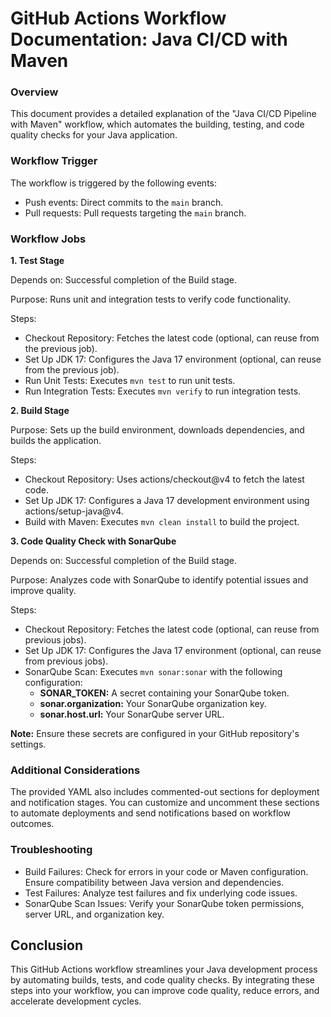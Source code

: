 # GitHub Actions Workflow Documentation: Java CI/CD with Maven

### Overview

This document provides a detailed explanation of the "Java CI/CD Pipeline with Maven" workflow, which automates the building, testing, and code quality checks for your Java application.

### Workflow Trigger

The workflow is triggered by the following events:

* Push events: Direct commits to the `main` branch.
* Pull requests: Pull requests targeting the `main` branch.


### Workflow Jobs

**1. Test Stage**

Depends on: Successful completion of the Build stage.

Purpose: Runs unit and integration tests to verify code functionality.

Steps:
* Checkout Repository: Fetches the latest code (optional, can reuse from the previous job).
* Set Up JDK 17: Configures the Java 17 environment (optional, can reuse from the previous job).
* Run Unit Tests: Executes `mvn test` to run unit tests.
* Run Integration Tests: Executes `mvn verify` to run integration tests.


**2. Build Stage**

Purpose: Sets up the build environment, downloads dependencies, and builds the application.

Steps:
* Checkout Repository: Uses actions/checkout@v4 to fetch the latest code.
* Set Up JDK 17: Configures a Java 17 development environment using actions/setup-java@v4.
* Build with Maven: Executes `mvn clean install` to build the project.




**3. Code Quality Check with SonarQube**

Depends on: Successful completion of the Build stage.

Purpose: Analyzes code with SonarQube to identify potential issues and improve quality.

Steps:
* Checkout Repository: Fetches the latest code (optional, can reuse from previous jobs).
* Set Up JDK 17: Configures the Java 17 environment (optional, can reuse from previous jobs).
* SonarQube Scan: Executes `mvn sonar:sonar` with the following configuration:
    * **SONAR_TOKEN:** A secret containing your SonarQube token.
    * **sonar.organization:** Your SonarQube organization key.
    * **sonar.host.url:** Your SonarQube server URL.

**Note:** Ensure these secrets are configured in your GitHub repository's settings.

### Additional Considerations

The provided YAML also includes commented-out sections for deployment and notification stages. You can customize and uncomment these sections to automate deployments and send notifications based on workflow outcomes.

### Troubleshooting

* Build Failures: Check for errors in your code or Maven configuration. Ensure compatibility between Java version and dependencies.
* Test Failures: Analyze test failures and fix underlying code issues.
* SonarQube Scan Issues: Verify your SonarQube token permissions, server URL, and organization key.

## Conclusion

This GitHub Actions workflow streamlines your Java development process by automating builds, tests, and code quality checks. By integrating these steps into your workflow, you can improve code quality, reduce errors, and accelerate development cycles.